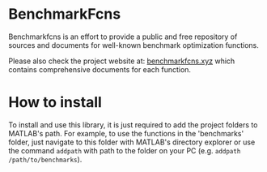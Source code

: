 # BenchmarkFcns
Benchmarkfcns is an effort to provide a public and free repository of sources and documents for well-known benchmark optimization functions. 

Please also check the project website at: [benchmarkfcns.xyz](http://benchmarkfcns.xyz) which contains comprehensive documents for each function. 

# How to install
To install and use this library, it is just required to add the project folders to MATLAB's path. For example, to use the functions in the 'benchmarks' folder, just navigate to this folder with MATLAB's directory explorer or use the command `addpath` with path to the folder on your PC (e.g. `addpath /path/to/benchmarks`).
